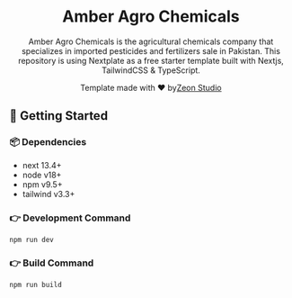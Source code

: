 <h1 align=center>Amber Agro Chemicals</h1>

<p align=center>Amber Agro Chemicals is the agricultural chemicals company that specializes in imported pesticides and fertilizers sale in Pakistan. This repository is using Nextplate as a free starter template built with Nextjs, TailwindCSS & TypeScript.</p>

<p align=center>Template made with ♥ by<a href="https://zeon.studio/">Zeon Studio</a></p>

## 🚀 Getting Started

### 📦 Dependencies

- next 13.4+
- node v18+
- npm v9.5+
- tailwind v3.3+

### 👉 Development Command

```
npm run dev
```

### 👉 Build Command

```
npm run build
```